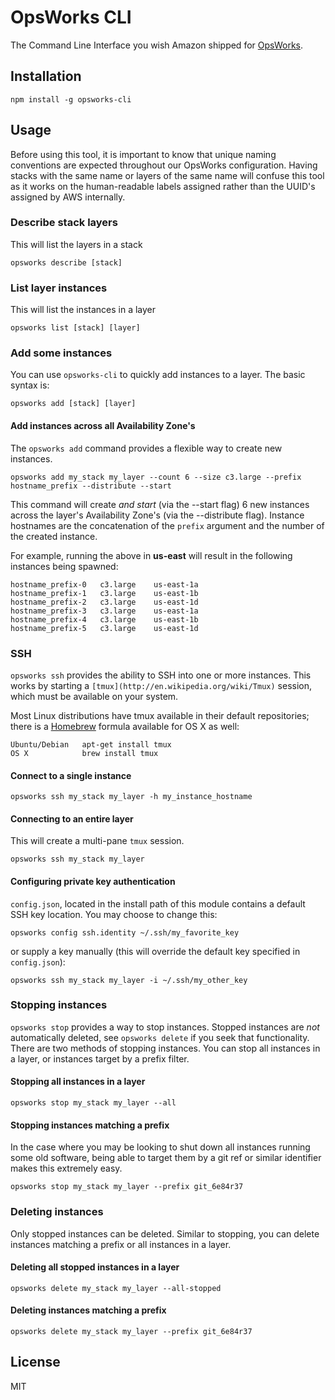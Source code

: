 # OpsWorks CLI

The Command Line Interface you wish Amazon shipped for [OpsWorks](http://aws.amazon.com/opsworks/).

## Installation

	npm install -g opsworks-cli

## Usage

Before using this tool, it is important to know that unique naming conventions are expected throughout our OpsWorks configuration.
Having stacks with the same name or layers of the same name will confuse this tool as it works on the human-readable labels assigned rather than the UUID's assigned by AWS internally.

### Describe stack layers

This will list the layers in a stack

	opsworks describe [stack]

### List layer instances

This will list the instances in a layer

	opsworks list [stack] [layer]

### Add  some instances

You can use `opsworks-cli` to quickly add instances to a layer.  The basic syntax is:

	opsworks add [stack] [layer]

#### Add instances across all Availability Zone's

The `opsworks add` command provides a flexible way to create new instances.

	opsworks add my_stack my_layer --count 6 --size c3.large --prefix hostname_prefix --distribute --start

This command will create *and start* (via the --start flag) 6 new instances across the layer's Availability Zone's (via the --distribute flag).
Instance hostnames are the concatenation of the `prefix` argument and the number of the created instance.

For example, running the above in **us-east** will result in the following instances being spawned:

	hostname_prefix-0	c3.large	us-east-1a
	hostname_prefix-1	c3.large	us-east-1b
	hostname_prefix-2	c3.large	us-east-1d
	hostname_prefix-3	c3.large	us-east-1a
	hostname_prefix-4	c3.large	us-east-1b
	hostname_prefix-5	c3.large	us-east-1d

### SSH

`opsworks ssh` provides the ability to SSH into one or more instances.  This works by starting a `[tmux](http://en.wikipedia.org/wiki/Tmux)` session, which must be available on your system.

Most Linux distributions have tmux available in their default repositories; there is a [Homebrew](http://brew.sh) formula available for OS X as well:

	Ubuntu/Debian	apt-get install tmux
	OS X			brew install tmux

#### Connect to a single instance

	opsworks ssh my_stack my_layer -h my_instance_hostname

#### Connecting to an entire layer

This will create a multi-pane `tmux` session.

	opsworks ssh my_stack my_layer

#### Configuring private key authentication

`config.json`, located in the install path of this module contains a default SSH key location. You may choose to change this:

	opsworks config ssh.identity ~/.ssh/my_favorite_key

or supply a key manually (this will override the default key specified in `config.json`):

	opsworks ssh my_stack my_layer -i ~/.ssh/my_other_key


### Stopping instances

`opsworks stop` provides a way to stop instances.  Stopped instances are *not* automatically deleted, see `opsworks delete` if you seek that functionality.
There are two methods of stopping instances.  You can stop all instances in a layer, or instances target by a prefix filter.

#### Stopping all instances in a layer

	opsworks stop my_stack my_layer --all

#### Stopping instances matching a prefix

In the case where you may be looking to shut down all instances running some old software, being able to target them by a git ref or similar identifier makes this extremely easy.

	opsworks stop my_stack my_layer --prefix git_6e84r37

### Deleting instances

Only stopped instances can be deleted.  Similar to stopping, you can delete instances matching a prefix or all instances in a layer.

#### Deleting all stopped instances in a layer

	opsworks delete my_stack my_layer --all-stopped

#### Deleting instances matching a prefix

	opsworks delete my_stack my_layer --prefix git_6e84r37


## License

MIT